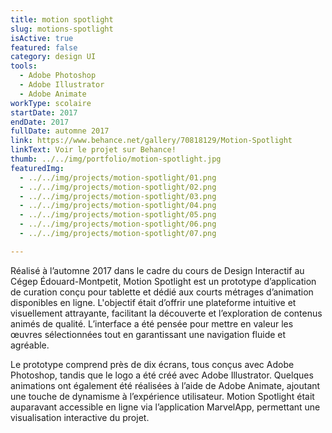 ```yaml
---
title: motion spotlight
slug: motions-spotlight
isActive: true
featured: false
category: design UI
tools:
  - Adobe Photoshop
  - Adobe Illustrator
  - Adobe Animate
workType: scolaire
startDate: 2017
endDate: 2017
fullDate: automne 2017
link: https://www.behance.net/gallery/70818129/Motion-Spotlight
linkText: Voir le projet sur Behance!
thumb: ../../img/portfolio/motion-spotlight.jpg
featuredImg:
  - ../../img/projects/motion-spotlight/01.png
  - ../../img/projects/motion-spotlight/02.png
  - ../../img/projects/motion-spotlight/03.png
  - ../../img/projects/motion-spotlight/04.png
  - ../../img/projects/motion-spotlight/05.png
  - ../../img/projects/motion-spotlight/06.png
  - ../../img/projects/motion-spotlight/07.png

---
```


Réalisé à l’automne 2017 dans le cadre du cours de Design Interactif au Cégep Édouard-Montpetit, Motion Spotlight est un prototype
d’application de curation conçu pour tablette et dédié aux courts métrages d’animation disponibles en ligne. L'objectif
était d’offrir une plateforme intuitive et visuellement attrayante, facilitant la découverte et
l’exploration de contenus animés de qualité. L’interface a été pensée pour mettre en valeur les œuvres sélectionnées
tout en garantissant une navigation fluide et agréable.

Le prototype comprend près de dix écrans, tous conçus avec Adobe Photoshop, tandis que le logo a été créé avec Adobe
Illustrator. Quelques animations ont également été réalisées à l’aide de Adobe Animate, ajoutant une touche de dynamisme à l’expérience utilisateur. 
Motion Spotlight était auparavant accessible en ligne via l’application MarvelApp, permettant une visualisation interactive du projet.